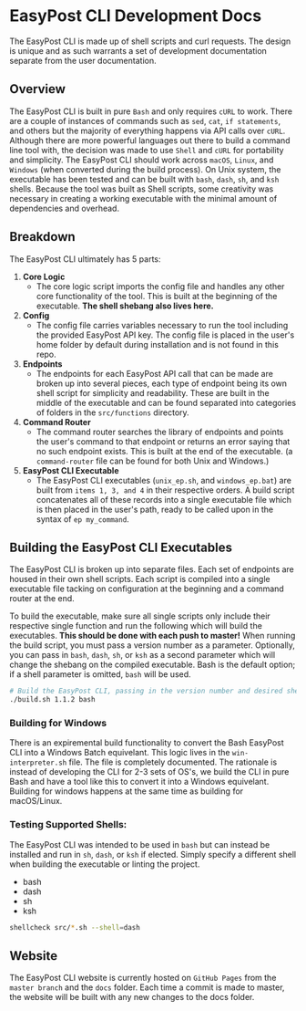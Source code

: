 # EasyPost CLI Development Docs

The EasyPost CLI is made up of shell scripts and curl requests. The design is unique and as such warrants a set of development documentation separate from the user documentation.

## Overview

The EasyPost CLI is built in pure `Bash` and only requires `cURL` to work. There are a couple of instances of commands such as `sed`, `cat`, `if statements`, and others but the majority of everything happens via API calls over `cURL`. Although there are more powerful languages out there to build a command line tool with, the decision was made to use `Shell` and `cURL` for portability and simplicity. The EasyPost CLI should work across `macOS`, `Linux`, and `Windows` (when converted during the build process). On Unix system, the executable has been tested and can be built with `bash`, `dash`, `sh`, and `ksh` shells. Because the tool was built as Shell scripts, some creativity was necessary in creating a working executable with the minimal amount of dependencies and overhead.

## Breakdown

The EasyPost CLI ultimately has 5 parts:

1. **Core Logic**
    - The core logic script imports the config file and handles any other core functionality of the tool. This is built at the beginning of the executable. **The shell shebang also lives here.**
1. **Config**
    - The config file carries variables necessary to run the tool including the provided EasyPost API key. The config file is placed in the user's home folder by default during installation and is not found in this repo.
1. **Endpoints**
    - The endpoints for each EasyPost API call that can be made are broken up into several pieces, each type of endpoint being its own shell script for simplicity and readability. These are built in the middle of the executable and can be found separated into categories of folders in the `src/functions` directory.
1. **Command Router**
    - The command router searches the library of endpoints and points the user's command to that endpoint or returns an error saying that no such endpoint exists. This is built at the end of the executable. (a `command-router` file can be found for both Unix and Windows.)
1. **EasyPost CLI Executable**
    - The EasyPost CLI executables (`unix_ep.sh`, and `windows_ep.bat`) are built from `items 1, 3, and 4` in their respective orders. A build script concatenates all of these records into a single executable file which is then placed in the user's path, ready to be called upon in the syntax of `ep my_command`.
    
## Building the EasyPost CLI Executables

The EasyPost CLI is broken up into separate files. Each set of endpoints are housed in their own shell scripts. Each script is compiled into a single executable file tacking on configuration at the beginning and a command router at the end.

To build the executable, make sure all single scripts only include their respective single function and run the following which will build the executables. **This should be done with each push to master!** When running the build script, you must pass a version number as a parameter. Optionally, you can pass in `bash`, `dash`, `sh`, or `ksh` as a second parameter which will change the shebang on the compiled executable. Bash is the default option; if a shell parameter is omitted, `bash` will be used.

```bash
# Build the EasyPost CLI, passing in the version number and desired shell interpreter as a parameters
./build.sh 1.1.2 bash
```

### Building for Windows

There is an expiremental build functionality to convert the Bash EasyPost CLI into a Windows Batch equivelant. This logic lives in the `win-interpreter.sh` file. The file is completely documented. The rationale is instead of developing the CLI for 2-3 sets of OS's, we build the CLI in pure Bash and have a tool like this to convert it into a Windows equivelant. Building for windows happens at the same time as building for macOS/Linux.

### Testing Supported Shells:

The EasyPost CLI was intended to be used in `bash` but can instead be installed and run in `sh`, `dash`, or `ksh` if elected. Simply specify a different shell when building the executable or linting the project.

- bash
- dash
- sh
- ksh

```bash
shellcheck src/*.sh --shell=dash
```

## Website

The EasyPost CLI website is currently hosted on `GitHub Pages` from the `master branch` and the `docs` folder. Each time a commit is made to master, the website will be built with any new changes to the docs folder.
